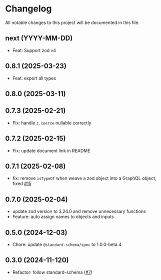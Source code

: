 # Changelog

All notable changes to this project will be documented in this file.

## next (YYYY-MM-DD)

- Feat: Support zod v4

## 0.8.1 (2025-03-23)

- Feat: export all types

## 0.8.0 (2025-03-11)

## 0.7.3 (2025-02-21)

* Fix: handle `z.coerce` nullable correctly

## 0.7.2 (2025-02-15)

* Fix: update document link in README

## 0.7.1 (2025-02-08)

* fix: remove `isTypeOf` when weave a zod object into a GraphQL object, fixed [#15](https://github.com/modevol-com/gqloom/issues/15)

## 0.7.0 (2025-02-04)

* update zod version to 3.24.0 and remove unnecessary functions
* Feature: auto assign names to objects and inputs

## 0.5.0 (2024-12-03)

* Chore: update `@standard-schema/spec` to 1.0.0-beta.4

## 0.3.0 (2024-11-120)

* Refactor: follow standard-schema ([#7](https://github.com/modevol-com/gqloom/pull/7))
